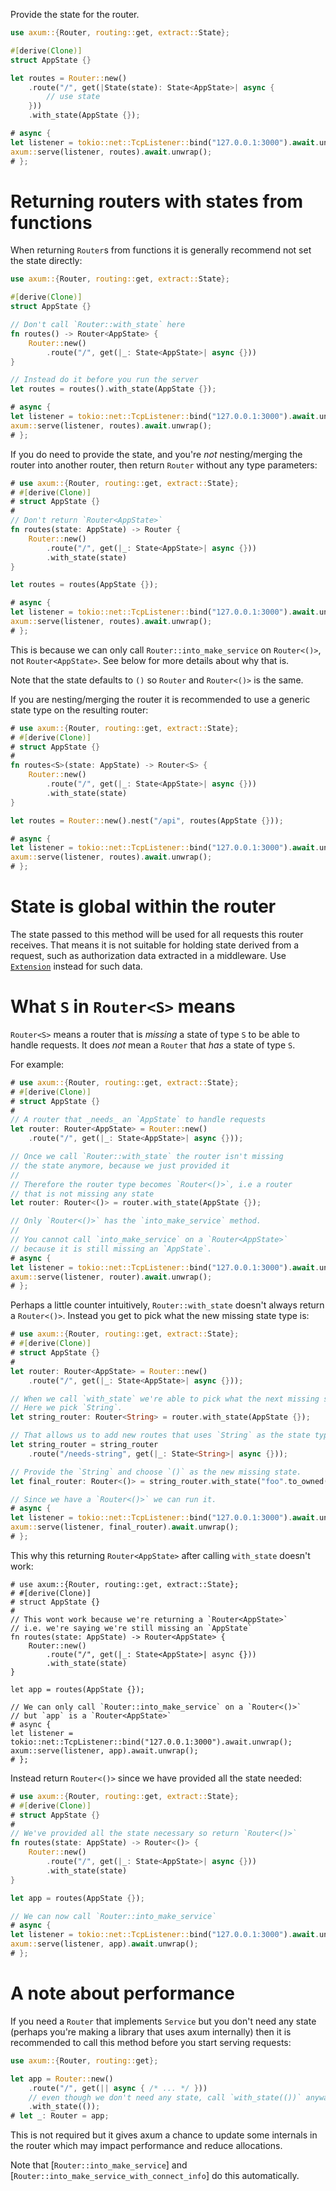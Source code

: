 Provide the state for the router.

```rust
use axum::{Router, routing::get, extract::State};

#[derive(Clone)]
struct AppState {}

let routes = Router::new()
    .route("/", get(|State(state): State<AppState>| async {
        // use state
    }))
    .with_state(AppState {});

# async {
let listener = tokio::net::TcpListener::bind("127.0.0.1:3000").await.unwrap();
axum::serve(listener, routes).await.unwrap();
# };
```

# Returning routers with states from functions

When returning `Router`s from functions it is generally recommend not set the
state directly:

```rust
use axum::{Router, routing::get, extract::State};

#[derive(Clone)]
struct AppState {}

// Don't call `Router::with_state` here
fn routes() -> Router<AppState> {
    Router::new()
        .route("/", get(|_: State<AppState>| async {}))
}

// Instead do it before you run the server
let routes = routes().with_state(AppState {});

# async {
let listener = tokio::net::TcpListener::bind("127.0.0.1:3000").await.unwrap();
axum::serve(listener, routes).await.unwrap();
# };
```

If you do need to provide the state, and you're _not_ nesting/merging the router
into another router, then return `Router` without any type parameters:

```rust
# use axum::{Router, routing::get, extract::State};
# #[derive(Clone)]
# struct AppState {}
#
// Don't return `Router<AppState>`
fn routes(state: AppState) -> Router {
    Router::new()
        .route("/", get(|_: State<AppState>| async {}))
        .with_state(state)
}

let routes = routes(AppState {});

# async {
let listener = tokio::net::TcpListener::bind("127.0.0.1:3000").await.unwrap();
axum::serve(listener, routes).await.unwrap();
# };
```

This is because we can only call `Router::into_make_service` on `Router<()>`,
not `Router<AppState>`. See below for more details about why that is.

Note that the state defaults to `()` so `Router` and `Router<()>` is the same.

If you are nesting/merging the router it is recommended to use a generic state
type on the resulting router:

```rust
# use axum::{Router, routing::get, extract::State};
# #[derive(Clone)]
# struct AppState {}
#
fn routes<S>(state: AppState) -> Router<S> {
    Router::new()
        .route("/", get(|_: State<AppState>| async {}))
        .with_state(state)
}

let routes = Router::new().nest("/api", routes(AppState {}));

# async {
let listener = tokio::net::TcpListener::bind("127.0.0.1:3000").await.unwrap();
axum::serve(listener, routes).await.unwrap();
# };
```

# State is global within the router

The state passed to this method will be used for all requests this router
receives. That means it is not suitable for holding state derived from a
request, such as authorization data extracted in a middleware. Use [`Extension`]
instead for such data.

# What `S` in `Router<S>` means

`Router<S>` means a router that is _missing_ a state of type `S` to be able to
handle requests. It does _not_ mean a `Router` that _has_ a state of type `S`.

For example:

```rust
# use axum::{Router, routing::get, extract::State};
# #[derive(Clone)]
# struct AppState {}
# 
// A router that _needs_ an `AppState` to handle requests
let router: Router<AppState> = Router::new()
    .route("/", get(|_: State<AppState>| async {}));

// Once we call `Router::with_state` the router isn't missing
// the state anymore, because we just provided it
//
// Therefore the router type becomes `Router<()>`, i.e a router
// that is not missing any state
let router: Router<()> = router.with_state(AppState {});

// Only `Router<()>` has the `into_make_service` method.
//
// You cannot call `into_make_service` on a `Router<AppState>`
// because it is still missing an `AppState`.
# async {
let listener = tokio::net::TcpListener::bind("127.0.0.1:3000").await.unwrap();
axum::serve(listener, router).await.unwrap();
# };
```

Perhaps a little counter intuitively, `Router::with_state` doesn't always return a
`Router<()>`. Instead you get to pick what the new missing state type is:

```rust
# use axum::{Router, routing::get, extract::State};
# #[derive(Clone)]
# struct AppState {}
# 
let router: Router<AppState> = Router::new()
    .route("/", get(|_: State<AppState>| async {}));

// When we call `with_state` we're able to pick what the next missing state type is.
// Here we pick `String`.
let string_router: Router<String> = router.with_state(AppState {});

// That allows us to add new routes that uses `String` as the state type
let string_router = string_router
    .route("/needs-string", get(|_: State<String>| async {}));

// Provide the `String` and choose `()` as the new missing state.
let final_router: Router<()> = string_router.with_state("foo".to_owned());

// Since we have a `Router<()>` we can run it.
# async {
let listener = tokio::net::TcpListener::bind("127.0.0.1:3000").await.unwrap();
axum::serve(listener, final_router).await.unwrap();
# };
```

This why this returning `Router<AppState>` after calling `with_state` doesn't
work:

```rust,compile_fail
# use axum::{Router, routing::get, extract::State};
# #[derive(Clone)]
# struct AppState {}
# 
// This wont work because we're returning a `Router<AppState>`
// i.e. we're saying we're still missing an `AppState`
fn routes(state: AppState) -> Router<AppState> {
    Router::new()
        .route("/", get(|_: State<AppState>| async {}))
        .with_state(state)
}

let app = routes(AppState {});

// We can only call `Router::into_make_service` on a `Router<()>`
// but `app` is a `Router<AppState>`
# async {
let listener = tokio::net::TcpListener::bind("127.0.0.1:3000").await.unwrap();
axum::serve(listener, app).await.unwrap();
# };
```

Instead return `Router<()>` since we have provided all the state needed:

```rust
# use axum::{Router, routing::get, extract::State};
# #[derive(Clone)]
# struct AppState {}
# 
// We've provided all the state necessary so return `Router<()>`
fn routes(state: AppState) -> Router<()> {
    Router::new()
        .route("/", get(|_: State<AppState>| async {}))
        .with_state(state)
}

let app = routes(AppState {});

// We can now call `Router::into_make_service`
# async {
let listener = tokio::net::TcpListener::bind("127.0.0.1:3000").await.unwrap();
axum::serve(listener, app).await.unwrap();
# };
```

# A note about performance

If you need a `Router` that implements `Service` but you don't need any state (perhaps
you're making a library that uses axum internally) then it is recommended to call this
method before you start serving requests:

```rust
use axum::{Router, routing::get};

let app = Router::new()
    .route("/", get(|| async { /* ... */ }))
    // even though we don't need any state, call `with_state(())` anyway
    .with_state(());
# let _: Router = app;
```

This is not required but it gives axum a chance to update some internals in the router
which may impact performance and reduce allocations.

Note that [`Router::into_make_service`] and [`Router::into_make_service_with_connect_info`]
do this automatically.

[`Extension`]: crate::Extension
